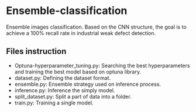 # Ensemble-classification
Ensemble images classification. Based on the CNN structure, the goal is to achieve a 100% recall rate in industrial weak defect detection.



## Files instruction

- Optuna-hyperparameter_tuning.py: Searching the best hyperparameters and training the best model based on optuna library.
- dataset.py: Defining the dataset format.
- ensemble.py: Ensemble strategy used on inference process.
- inference.py: Inference the simply model.
- split_dataset.py: Split a part of data into a folder.
- train.py: Training a single model.



